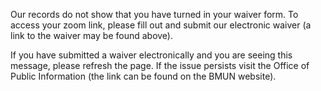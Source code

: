 Our records do not show that you have turned in your waiver form. To access your zoom link, please fill out and submit our electronic waiver (a link to the waiver may be found above). 

If you have submitted a waiver electronically and you are seeing this message, please refresh the page. If the issue persists visit the Office of Public Information (the link can be found on the BMUN website). 